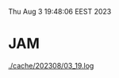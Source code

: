 Thu Aug  3 19:48:06 EEST 2023
# JAM
<a href='./cache/202308/03_19.log'>./cache/202308/03_19.log</a>

